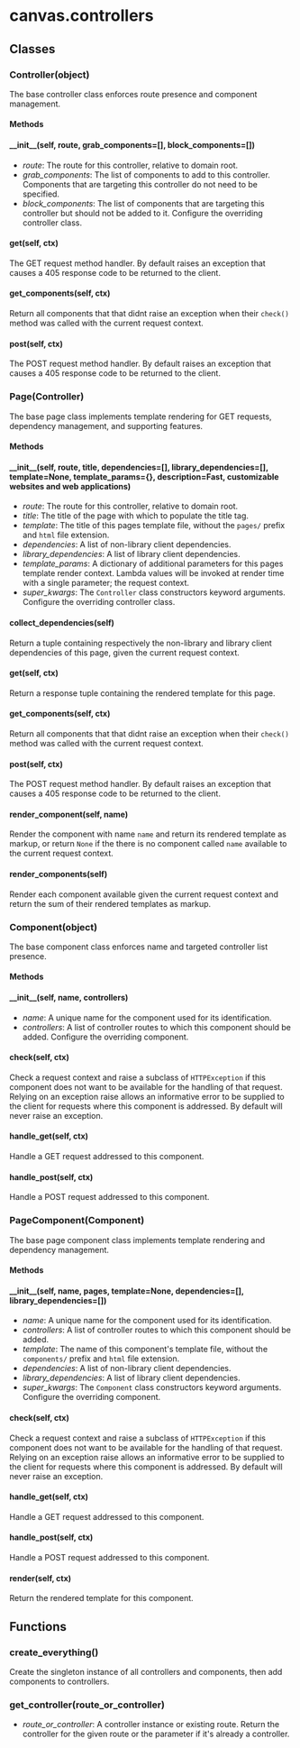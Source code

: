 # canvas.controllers

## Classes
### Controller(object)
The base controller class enforces route presence
and component management.
#### Methods
#### \_\_init__(self, route, grab_components=[], block_components=[])
+ *route*:  The route for this controller, relative to domain root. 
+ *grab_components*:  The list of components to add to this controller. Components that are targeting this controller do not need to be specified. 
+ *block_components*:  The list of components that are targeting this controller but should not be added to it.
Configure the overriding controller class.

#### get(self, ctx)
The GET request method handler.
By default raises an exception that causes
a 405 response code to be returned to the 
client.

#### get_components(self, ctx)
Return all components that that didnt raise an 
exception when their `check()` method was called 
with the current request context.

#### post(self, ctx)
The POST request method handler.
By default raises an exception that causes
a 405 response code to be returned to the 
client.

### Page(Controller)
The base page class implements template rendering
for GET requests, dependency management, and supporting
features.
#### Methods
#### \_\_init__(self, route, title, dependencies=[], library_dependencies=[], template=None, template_params={}, description=Fast, customizable websites and web applications)
+ *route*:  The route for this controller, relative to domain root. 
+ *title*:  The title of the page with which to populate the title tag. 
+ *template*:  The title of this pages template file, without the `pages/` prefix and `html` file extension. 
+ *dependencies*:  A list of non-library client dependencies. 
+ *library_dependencies*:  A list of library client dependencies. 
+ *template_params*:  A dictionary of additional parameters for this pages template render context. Lambda values will be invoked at render time with a single parameter; the request context. 
+ *super_kwargs*:  The `Controller` class constructors keyword arguments.
Configure the overriding controller class.

#### collect_dependencies(self)
Return a tuple containing respectively the non-library
and library client dependencies of this page, given the 
current request context.

#### get(self, ctx)
Return a response tuple containing the rendered 
template for this page.

#### get_components(self, ctx)
Return all components that that didnt raise an 
exception when their `check()` method was called 
with the current request context.

#### post(self, ctx)
The POST request method handler.
By default raises an exception that causes
a 405 response code to be returned to the 
client.

#### render_component(self, name)
Render the component with name `name` and return its 
rendered template as markup, or return `None` if the
there is no component called `name` available to the
current request context.

#### render_components(self)
Render each component available given the current 
request context and return the sum of their rendered 
templates as markup.

### Component(object)
The base component class enforces name and targeted 
controller list presence.
#### Methods
#### \_\_init__(self, name, controllers)
+ *name*:  A unique name for the component used for its identification. 
+ *controllers*:  A list of controller routes to which this component should be added.
Configure the overriding component.

#### check(self, ctx)
Check a request context and raise a subclass of `HTTPException` 
if this component does not want to be available for the 
handling of that request.
Relying on an exception raise allows an informative error 
to be supplied to the client for requests where this component is 
addressed.
By default will never raise an exception.

#### handle_get(self, ctx)
Handle a GET request addressed to this component.

#### handle_post(self, ctx)
Handle a POST request addressed to this component.

### PageComponent(Component)
The base page component class implements template 
rendering and dependency management.
#### Methods
#### \_\_init__(self, name, pages, template=None, dependencies=[], library_dependencies=[])
+ *name*:  A unique name for the component used for its identification. 
+ *controllers*:  A list of controller routes to which this component should be added. 
+ *template*:  The name of this component's template file, without the `components/` prefix and `html` file extension. 
+ *dependencies*:  A list of non-library client dependencies. 
+ *library_dependencies*:  A list of library client dependencies. 
+ *super_kwargs*:  The `Component` class constructors keyword arguments.
Configure the overriding component.

#### check(self, ctx)
Check a request context and raise a subclass of `HTTPException` 
if this component does not want to be available for the 
handling of that request.
Relying on an exception raise allows an informative error 
to be supplied to the client for requests where this component is 
addressed.
By default will never raise an exception.

#### handle_get(self, ctx)
Handle a GET request addressed to this component.

#### handle_post(self, ctx)
Handle a POST request addressed to this component.

#### render(self, ctx)
Return the rendered template for this component.


## Functions
### create_everything()
Create the singleton instance of all controllers and 
components, then add components to controllers.
### get_controller(route_or_controller)
+ *route_or_controller*:  A controller instance or existing route.
Return the controller for the given route or
the parameter if it's already a controller.
